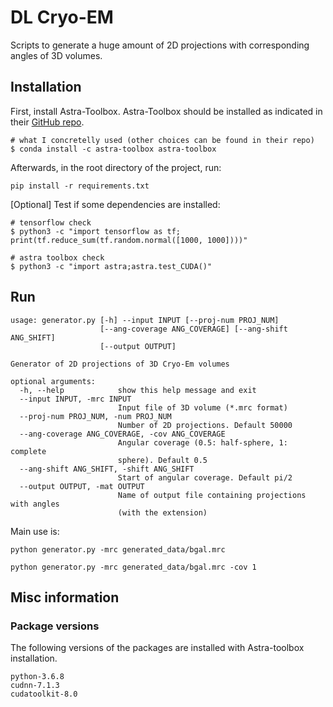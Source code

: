 # DL Cryo-EM 

Scripts to generate a huge amount of 2D projections with corresponding angles of 3D volumes.

## Installation
First, install Astra-Toolbox. Astra-Toolbox should be installed as indicated in their [GitHub repo](https://github.com/astra-toolbox/astra-toolbox).
```
# what I concretelly used (other choices can be found in their repo)
$ conda install -c astra-toolbox astra-toolbox
```

Afterwards, in the root directory of the project, run:
```
pip install -r requirements.txt
```

[Optional] Test if some dependencies are installed:
```
# tensorflow check
$ python3 -c "import tensorflow as tf; print(tf.reduce_sum(tf.random.normal([1000, 1000])))"

# astra toolbox check
$ python3 -c "import astra;astra.test_CUDA()"
```

## Run

```
usage: generator.py [-h] --input INPUT [--proj-num PROJ_NUM]
                    [--ang-coverage ANG_COVERAGE] [--ang-shift ANG_SHIFT]
                    [--output OUTPUT]

Generator of 2D projections of 3D Cryo-Em volumes

optional arguments:
  -h, --help            show this help message and exit
  --input INPUT, -mrc INPUT
                        Input file of 3D volume (*.mrc format)
  --proj-num PROJ_NUM, -num PROJ_NUM
                        Number of 2D projections. Default 50000
  --ang-coverage ANG_COVERAGE, -cov ANG_COVERAGE
                        Angular coverage (0.5: half-sphere, 1: complete
                        sphere). Default 0.5
  --ang-shift ANG_SHIFT, -shift ANG_SHIFT
                        Start of angular coverage. Default pi/2
  --output OUTPUT, -mat OUTPUT
                        Name of output file containing projections with angles
                        (with the extension)
```

Main use is:
```
python generator.py -mrc generated_data/bgal.mrc 

python generator.py -mrc generated_data/bgal.mrc -cov 1
```

## Misc information

### Package versions
The following versions of the packages are installed with Astra-toolbox installation.
```
python-3.6.8
cudnn-7.1.3
cudatoolkit-8.0
```